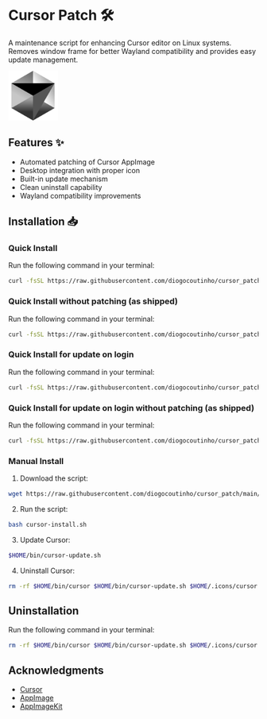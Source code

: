 # Cursor Patch 🛠️

A maintenance script for enhancing Cursor editor on Linux systems. Removes window frame for better Wayland compatibility and provides easy update management.

<img src="./cursor.png" alt="Cursor Logo" width="100px">

## Features ✨
- Automated patching of Cursor AppImage
- Desktop integration with proper icon
- Built-in update mechanism
- Clean uninstall capability
- Wayland compatibility improvements

## Installation 📥

### Quick Install

Run the following command in your terminal:

```bash
curl -fsSL https://raw.githubusercontent.com/diogocoutinho/cursor_patch/main/cursor-install.sh | bash
```

### Quick Install without patching (as shipped)

Run the following command in your terminal:
```bash
curl -fsSL https://raw.githubusercontent.com/diogocoutinho/cursor_patch/main/cursor-install.sh | bash  -s -- --useAsShipped
```



### Quick Install for update on login

Run the following command in your terminal:

```bash
curl -fsSL https://raw.githubusercontent.com/diogocoutinho/cursor_patch/main/cursor-systemd.sh | bash
```



### Quick Install for update on login without patching (as shipped)

Run the following command in your terminal:

```bash
curl -fsSL https://raw.githubusercontent.com/diogocoutinho/cursor_patch/main/cursor-systemd.sh | bash -s -- --useAsShipped
```



### Manual Install

1. Download the script:

```bash
wget https://raw.githubusercontent.com/diogocoutinho/cursor_patch/main/cursor-install.sh
```

2. Run the script:

```bash
bash cursor-install.sh
```

3. Update Cursor:

```bash
$HOME/bin/cursor-update.sh
```

4. Uninstall Cursor:

```bash
rm -rf $HOME/bin/cursor $HOME/bin/cursor-update.sh $HOME/.icons/cursor.png $HOME/.local/share/applications/cursor.desktop
```

## Uninstallation

Run the following command in your terminal:

```bash
rm -rf $HOME/bin/cursor $HOME/bin/cursor-update.sh $HOME/.icons/cursor.png $HOME/.local/share/applications/cursor.desktop
```

## Acknowledgments

- [Cursor](https://www.cursor.com/)
- [AppImage](https://appimage.org/)
- [AppImageKit](https://github.com/AppImage/AppImageKit)

